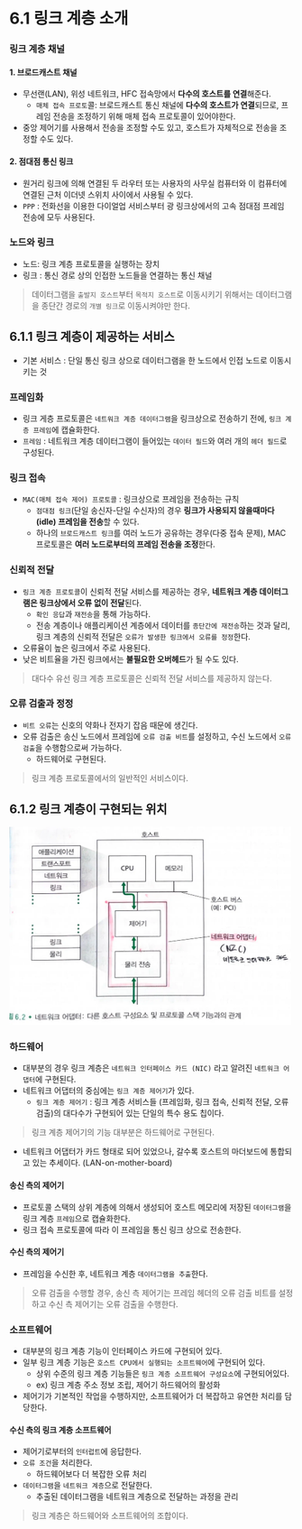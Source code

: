 # 6.1 링크 계층 소개

### 링크 계층 채널

#### 1. 브로드캐스트 채널

- 무선랜(LAN), 위성 네트워크, HFC 접속망에서 **다수의 호스트를 연결**해준다.
  - `매체 접속 프로토`콜: 브로드캐스트 통신 채널에 **다수의 호스트가 연결**되므로, 프레임 전송을 조정하기 위해 매체 접속 프로토콜이 있어야한다.
- 중앙 제어기를 사용해서 전송을 조정할 수도 있고, 호스트가 자체적으로 전송을 조정할 수도 있다.

#### 2. 점대점 통신 링크

- 원거리 링크에 의해 연결된 두 라우터 또는 사용자의 사무실 컴퓨터와 이 컴퓨터에 연결된 근처 이더넷 스위치 사이에서 사용될 수 있다.
- `PPP` : 전화선을 이용한 다이얼업 서비스부터 광 링크상에서의 고속 점대점 프레임 전송에 모두 사용된다.

### 노드와 링크

- 노드: 링크 계층 프로토콜을 실행하는 장치
- 링크 : 통신 경로 상의 인접한 노드들을 연결하는 통신 채널

> 데이터그램을 `출발지 호스트`부터 `목적지 호스트`로 이동시키기 위해서는 데이터그램을 종단간 경로의 `개별 링크`로 이동시켜야만 한다.

## 6.1.1 링크 계층이 제공하는 서비스

- 기본 서비스 : 단일 통신 링크 상으로 데이터그램을 한 노드에서 인접 노드로 이동시키는 것

### 프레임화

- 링크 게층 프로토콜은 `네트워크 계층 데이터그램`을 링크상으로 전송하기 전에, `링크 계층 프레임`에 캡슐화한다.
- `프레임` : 네트워크 계층 데이터그램이 들어있는 `데이터 필드`와 여러 개의 `헤더 필드`로 구성된다.

### 링크 접속

- `MAC(매체 접속 제어) 프로토콜` : 링크상으로 프레임을 전송하는 규칙
  - `점대점 링크`(단일 송신자-단일 수신자)의 경우 **링크가 사용되지 않을때마다 (idle) 프레임을 전송**할 수 있다.
  - 하나의 `브로드캐스트 링크`를 여러 노드가 공유하는 경우(다중 접속 문제), MAC 프로토콜은 **여러 노드로부터의 프레임 전송을 조정**한다.

### 신뢰적 전달

- `링크 계층 프로토콜`이 신뢰적 전달 서비스를 제공하는 경우, **네트워크 계층 데이터그램은 링크상에서 오류 없이 전달**된다.
  - `확인 응답`과 `재전송`을 통해 가능하다.
  - 전송 계층이나 애플리케이션 계층에서 데이터를 `종단간에 재전송`하는 것과 달리, 링크 계층의 신뢰적 전달은 `오류가 발생한 링크에서 오류를 정정`한다.
- 오류율이 높은 링크에서 주로 사용된다.
- 낮은 비트율을 가진 링크에서는 **불필요한 오버헤드**가 될 수도 있다.

> 대다수 유선 링크 계층 프로토콜은 신뢰적 전달 서비스를 제공하지 않는다.

### 오류 검출과 정정

- `비트 오류`는 신호의 약화나 전자기 잡음 때문에 생긴다.
- 오류 검출은 송신 노드에서 프레임에 `오류 검출 비트`를 설정하고, 수신 노드에서 `오류 검출`을 수행함으로써 가능하다.
  - 하드웨어로 구현된다.

> 링크 계층 프로토콜에서의 일반적인 서비스이다.

## 6.1.2 링크 계층이 구현되는 위치

<img src="img/img.png" width="500">

### 하드웨어

- 대부분의 경우 링크 계층은 `네트워크 인터페이스 카드 (NIC)` 라고 알려진 `네트워크 어댑터`에 구현된다.
- 네트워크 어댑터의 중심에는 `링크 계층 제어기`가 있다.
  - `링크 계층 제어기` : 링크 계층 서비스들 (프레임화, 링크 접속, 신뢰적 전달, 오류 검출)의 대다수가 구현되어 있는 단일의 특수 용도 칩이다.

> 링크 계층 제어기의 기능 대부분은 하드웨어로 구현된다.

- 네트워크 어댑터가 카드 형태로 되어 있었으나, 갈수록 호스트의 마더보드에 통합되고 있는 추세이다. (LAN-on-mother-board)

#### 송신 측의 제어기

- 프로토콜 스택의 상위 계층에 의해서 생성되어 호스트 메모리에 저장된 `데이터그램`을 링크 계층 `프레임`으로 캡슐화한다.
- 링크 접속 프로토콜에 따라 이 프레임을 통신 링크 상으로 전송한다.

#### 수신 측의 제어기

- 프레임을 수신한 후, 네트워크 계층 `데이터그램을 추출`한다.

> 오류 검출을 수행할 경우, 송신 측 제어기는 프레임 헤더의 오류 검출 비트를 설정하고 수신 측 제어기는 오류 검출을 수행한다.

### 소프트웨어

- 대부분의 링크 계층 기능이 인터페이스 카드에 구현되어 있다.
- 일부 링크 계층 기능은 `호스트 CPU에서 실행되는 소프트웨어`에 구현되어 있다.
  - 상위 수준의 링크 계층 기능들은 `링크 계층 소프트웨어 구성요소`에 구현되어있다.
  - ex) 링크 계층 주소 정보 조립, 제어기 하드웨어의 활성화
- 제어기가 기본적인 작업을 수행하지만, 소프트웨어가 더 복잡하고 유연한 처리를 담당한다.

#### 수신 측의 링크 계층 소프트웨어

- 제어기로부터의 `인터럽트`에 응답한다.
- `오류 조건`을 처리한다.
  - 하드웨어보다 더 복잡한 오류 처리
- `데이터그램`을 `네트워크 계층`으로 전달한다.
  - 추출된 데이터그램을 네트워크 계층으로 전달하는 과정을 관리

> 링크 계층은 하드웨어와 소프트웨어의 조합이다.


  

